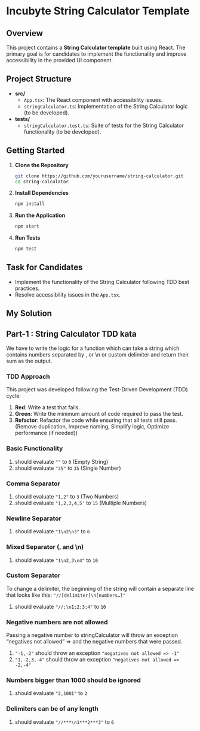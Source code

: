 # Incubyte String Calculator Template

## Overview

This project contains a **String Calculator template** built using React. The primary goal is for candidates to implement the functionality and improve accessibility in the provided UI component.

## Project Structure

- **src/**
  - `App.tsx`: The React component with accessibility issues.
  - `stringCalculator.ts`: Implementation of the String Calculator logic (to be developed).
- **tests/**
  - `stringCalculator.test.ts`: Suite of tests for the String Calculator functionality (to be developed).

## Getting Started

1. **Clone the Repository**

   ```bash
   git clone https://github.com/yourusername/string-calculator.git
   cd string-calculator
   ```

2. **Install Dependencies**

   ```bash
   npm install
   ```

3. **Run the Application**

   ```bash
   npm start
   ```

4. **Run Tests**

   ```bash
   npm test
   ```

## Task for Candidates

- Implement the functionality of the String Calculator following TDD best practices.
- Resolve accessibility issues in the `App.tsx`.

## My Solution

## Part-1 : String Calculator TDD kata

We have to write the logic for a function which can take a string which contains numbers separated by , or \n or custom delimiter and return their sum as the output.

### TDD Approach

This project was developed following the Test-Driven Development (TDD) cycle:

1. **Red**: Write a test that fails.
2. **Green**: Write the minimum amount of code required to pass the test.
3. **Refactor**: Refactor the code while ensuring that all tests still pass. (Remove duplication, Improve naming, Simplify logic, Optimize performance (if needed))

### Basic Functionality

1. should evaluate `""` to `0` (Empty String)
2. should evaluate `"35"` to `35` (Single Number)

### Comma Separator

1. should evaluate `"1,2"` to `3` (Two Numbers)
2. should evaluate `"1,2,3,4,5'` to `15` (Multiple Numbers)

### Newline Separator

1. should evaluate `"1\n2\n3"` to `6`

### Mixed Separator (, and \n)

1. should evaluate `"1\n2,3\n4"` to `10`

### Custom Separator

To change a delimiter, the beginning of the string will contain a separate line that looks like this:
`"//[delimiter]\n[numbers…]"`

1. should evaluate `"//;\n1;2;3;4"` to `10`

### Negative numbers are not allowed

Passing a negative number to stringCalculator will throw an exception “negatives not allowed” => and the negative numbers that were passed.

1. `"-1,-2"` should throw an exception `"negatives not allowed => -1"`
2. `"1,-2,3,-4"` should throw an exception `"negatives not allowed => -2,-4"`

### Numbers bigger than 1000 should be ignored

1. should evaluate `"2,1001"` to `2`

### Delimiters can be of any length

1. should evaluate `"//***\n1***2***3"` to `6`

